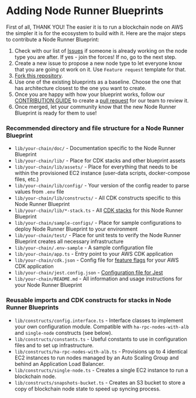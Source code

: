 # Adding Node Runner Blueprints

First of all, THANK YOU! The easier it is to run a blockchain node on AWS the simpler it is for the ecosystem to build with it. Here are the major steps to contribute a Node Runner Blueprint:

1. Check with our list of [Issues](https://github.com/aws-samples/aws-blockchain-node-runners/issues) if someone is already working on the node type you are after. If yes - join the forces! If no, go to the next step.
2. Create a new issue to propose a new node type to let everyone know that you are going ot work on it. Use `Feature request` template for that.
3. [Fork this repository](https://help.github.com/articles/fork-a-repo/).
4. Use one of the existing blueprints as a baseline. Choose the one that has architecture closest to the one you want to create.
5. Once you are happy with how your blueprint works, follow our [CONTRIBUTION GUIDE](../CONTRIBUTING.md) to create a [pull request](https://help.github.com/articles/creating-a-pull-request/) for our team to review it.
6. Once merged, let your community know that the new Node Runner Blueprint is ready for them to use!

### Recommended directory and file structure for a Node Runner Blueprint

- `lib/your-chain/doc/` - Documentation specific to the Node Runner Blueprint
- `lib/your-chain/lib/` - Place for CDK stacks and other blueprint assets
- `lib/your-chain/lib/assets/` - Place for everything that needs to be within the provisioned EC2 instance (user-data scripts, docker-compose files, etc.)
- `lib/your-chain/lib/config/` - Your version of the config reader to parse values from `.env` file
- `lib/your-chain/lib/constructs/` - All CDK constructs specific to this  Node Runner Blueprint
- `lib/your-chain/lib/*-stack.ts` - All [CDK stacks](https://docs.aws.amazon.com/cdk/v2/guide/stacks.html) for this Node Runner Blueprint
- `lib/your-chain/sample-configs/` - Place for sample configurations to deploy Node Runner Blueprint to your environment
- `lib/your-chain/test/` - Place for unit tests to verify the Node Runner Blueprint creates all necessary infrastructure
- `lib/your-chain/.env-sample` - A sample configuration file
- `lib/your-chain/app.ts` - Entry point to your AWS CDK application
- `lib/your-chain/cdk.json` - Config file for [feature flags](https://docs.aws.amazon.com/cdk/v2/guide/featureflags.html) for your AWS CDK application
- `lib/your-chain/jest.config.json` - [Configuration file for Jest](https://jestjs.io/docs/configuration)
- `lib/your-chain/README.md` - All information and usage instructions for your Node Runner Blueprint

### Reusable imports and CDK constructs for stacks in Node Runner Blueprints

- `lib/constructs/config.interface.ts` - Interface classes to implement your own configuration module. Compatible with `ha-rpc-nodes-with-alb` and `single-node` constructs (see below).
- `lib/constructs/constants.ts` - Useful constants to use in configuration files and to set up infrastructure.
- `lib/constructs/ha-rpc-nodes-with-alb.ts` - Provisions up to 4 identical EC2 instances to run nodes managed by an Auto Scaling Group and behind an Application Load Balancer.
- `lib/constructs/single-node.ts` - Creates a single EC2 instance to run a blockchain node.
- `lib/constructs/snapshots-bucket.ts` - Creates an S3 bucket to store a copy of blockchain node state to speed up syncing process.